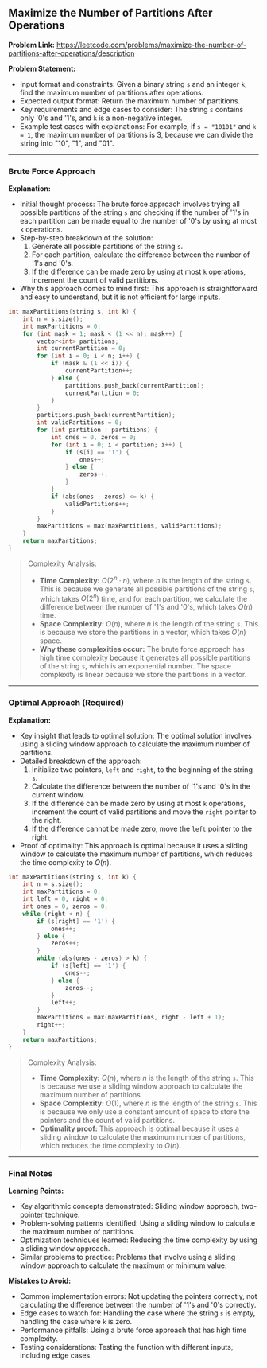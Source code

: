 ## Maximize the Number of Partitions After Operations
**Problem Link:** https://leetcode.com/problems/maximize-the-number-of-partitions-after-operations/description

**Problem Statement:**
- Input format and constraints: Given a binary string `s` and an integer `k`, find the maximum number of partitions after operations.
- Expected output format: Return the maximum number of partitions.
- Key requirements and edge cases to consider: The string `s` contains only '0's and '1's, and `k` is a non-negative integer.
- Example test cases with explanations: For example, if `s = "10101"` and `k = 1`, the maximum number of partitions is 3, because we can divide the string into "10", "1", and "01".

---

### Brute Force Approach

**Explanation:**
- Initial thought process: The brute force approach involves trying all possible partitions of the string `s` and checking if the number of '1's in each partition can be made equal to the number of '0's by using at most `k` operations.
- Step-by-step breakdown of the solution:
  1. Generate all possible partitions of the string `s`.
  2. For each partition, calculate the difference between the number of '1's and '0's.
  3. If the difference can be made zero by using at most `k` operations, increment the count of valid partitions.
- Why this approach comes to mind first: This approach is straightforward and easy to understand, but it is not efficient for large inputs.

```cpp
int maxPartitions(string s, int k) {
    int n = s.size();
    int maxPartitions = 0;
    for (int mask = 1; mask < (1 << n); mask++) {
        vector<int> partitions;
        int currentPartition = 0;
        for (int i = 0; i < n; i++) {
            if (mask & (1 << i)) {
                currentPartition++;
            } else {
                partitions.push_back(currentPartition);
                currentPartition = 0;
            }
        }
        partitions.push_back(currentPartition);
        int validPartitions = 0;
        for (int partition : partitions) {
            int ones = 0, zeros = 0;
            for (int i = 0; i < partition; i++) {
                if (s[i] == '1') {
                    ones++;
                } else {
                    zeros++;
                }
            }
            if (abs(ones - zeros) <= k) {
                validPartitions++;
            }
        }
        maxPartitions = max(maxPartitions, validPartitions);
    }
    return maxPartitions;
}
```

> Complexity Analysis:
> - **Time Complexity:** $O(2^n \cdot n)$, where $n$ is the length of the string `s`. This is because we generate all possible partitions of the string `s`, which takes $O(2^n)$ time, and for each partition, we calculate the difference between the number of '1's and '0's, which takes $O(n)$ time.
> - **Space Complexity:** $O(n)$, where $n$ is the length of the string `s`. This is because we store the partitions in a vector, which takes $O(n)$ space.
> - **Why these complexities occur:** The brute force approach has high time complexity because it generates all possible partitions of the string `s`, which is an exponential number. The space complexity is linear because we store the partitions in a vector.

---

### Optimal Approach (Required)

**Explanation:**
- Key insight that leads to optimal solution: The optimal solution involves using a sliding window approach to calculate the maximum number of partitions.
- Detailed breakdown of the approach:
  1. Initialize two pointers, `left` and `right`, to the beginning of the string `s`.
  2. Calculate the difference between the number of '1's and '0's in the current window.
  3. If the difference can be made zero by using at most `k` operations, increment the count of valid partitions and move the `right` pointer to the right.
  4. If the difference cannot be made zero, move the `left` pointer to the right.
- Proof of optimality: This approach is optimal because it uses a sliding window to calculate the maximum number of partitions, which reduces the time complexity to $O(n)$.

```cpp
int maxPartitions(string s, int k) {
    int n = s.size();
    int maxPartitions = 0;
    int left = 0, right = 0;
    int ones = 0, zeros = 0;
    while (right < n) {
        if (s[right] == '1') {
            ones++;
        } else {
            zeros++;
        }
        while (abs(ones - zeros) > k) {
            if (s[left] == '1') {
                ones--;
            } else {
                zeros--;
            }
            left++;
        }
        maxPartitions = max(maxPartitions, right - left + 1);
        right++;
    }
    return maxPartitions;
}
```

> Complexity Analysis:
> - **Time Complexity:** $O(n)$, where $n$ is the length of the string `s`. This is because we use a sliding window approach to calculate the maximum number of partitions.
> - **Space Complexity:** $O(1)$, where $n$ is the length of the string `s`. This is because we only use a constant amount of space to store the pointers and the count of valid partitions.
> - **Optimality proof:** This approach is optimal because it uses a sliding window to calculate the maximum number of partitions, which reduces the time complexity to $O(n)$.

---

### Final Notes

**Learning Points:**
- Key algorithmic concepts demonstrated: Sliding window approach, two-pointer technique.
- Problem-solving patterns identified: Using a sliding window to calculate the maximum number of partitions.
- Optimization techniques learned: Reducing the time complexity by using a sliding window approach.
- Similar problems to practice: Problems that involve using a sliding window approach to calculate the maximum or minimum value.

**Mistakes to Avoid:**
- Common implementation errors: Not updating the pointers correctly, not calculating the difference between the number of '1's and '0's correctly.
- Edge cases to watch for: Handling the case where the string `s` is empty, handling the case where `k` is zero.
- Performance pitfalls: Using a brute force approach that has high time complexity.
- Testing considerations: Testing the function with different inputs, including edge cases.